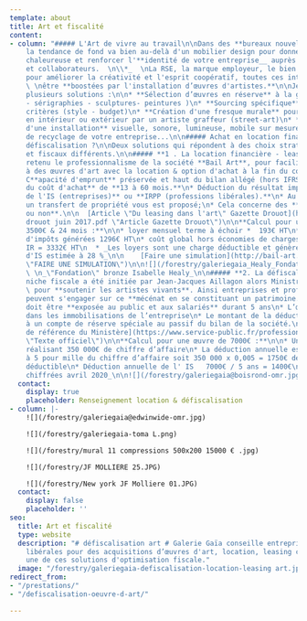 ```yaml
---
template: about
title: Art et fiscalité
content:
- column: "##### L'Art de vivre au travail\n\nDans des **bureaux nouvelles générations,**
    la tendance de fond va bien au-delà d'un mobilier design pour donner une ambiance
    chaleureuse et renforcer l'**identité de votre entreprise__ auprès de *_vos clients
    et collaborateurs.  \n\\*_  \nLa RSE, la marque employeur, le bien être au travail
    pour améliorer la créativité et l'esprit coopératif, toutes ces intentions peuvent
    \ \nêtre **boostées par l'installation d’œuvres d'artistes.**\n\nJe vous propose
    plusieurs solutions :\n\n* **Sélection d’œuvres en réserve** à la galerie (photos
    - sérigraphies - sculptures- peintures )\n* **Sourcing spécifique** selon vos
    critères (style - budget)\n* **Création d'une fresque murale** pour vos locaux
    en intérieur ou extérieur par un artiste graffeur (street-art)\n* **Réalisation
    d'une installation** visuelle, sonore, lumineuse, mobile sur mesure avec des matériaux
    de recyclage de votre entreprise...\n\n##### Achat en location financière ou en
    défiscalisation ?\n\nDeux solutions qui répondent à des choix stratégiques patrimoniaux
    et fiscaux différents.\n\n##### **1 . La location financière - leasing**\n\nJ'ai
    retenu le professionnalisme de la société **Bail Art**, pour faciliter l'accès
    à des œuvres d'art avec la location & option d'achat à la fin du contrat.\n\n*
    C**apacité d'emprunt** préservée et haut du bilan allégé (hors IFRS)\n* **Étalement
    du coût d'achat** de **13 à 60 mois.**\n* Déduction du résultat imposable et **réduction
    de l'IS (entreprises)** ou **IRPP (professions libérales).**\n* Au terme du contrat
    un transfert de propriété vous est proposé;\n* Cela concerne des **artistes vivants
    ou non**.\n\n  [Article \"Du leasing dans l'art\" Gazette Drouot](https://galeriegaia.fr/forestry/Gazette
    drouot juin 2017.pdf \"Article Gazette Drouot\")\n\n**Calcul pour une œuvre de
    3500€ & 24 mois :**\n\n* loyer mensuel terme à échoir *  193€ HT\n* économies
    d'impôts générées 1296€ HT\n* coût global hors économies de charges sociales,
    IR = 3332€ HT\n  * _Les loyers sont une charge déductible et génèrent une économie
    d'IS estimée à 28 %_\n\n    [Faire une simulation](http://bail-art.com/le-leasing/
    \"FAIRE UNE SIMULATION\")\n\n![](/forestry/galeriegaia_Healy_Fondation_28x37 cadré.jpg)
    \ \n_\"Fondation\" bronze Isabelle Healy_\n\n##### **2. La défiscalisation**\n\nCette
    niche fiscale a été initiée par Jean-Jacques Aillagon alors Ministre de la Culture
    \ pour **soutenir les artistes vivants**. Ainsi entreprises et professions libérales
    peuvent s'engager sur ce **mécénat en se constituant un patrimoine.**\n\n* L’œuvre
    doit être **exposée au public et aux salariés** durant 5 ans\n* L’œuvre figure
    dans les immobilisations de l’entreprise\n* Le montant de la déduction est inscrit
    à un compte de réserve spéciale au passif du bilan de la société.\n\n  [Texte
    de référence du Ministère](https://www.service-public.fr/professionnels-entreprises/vosdroits/F32914
    \"Texte officiel\")\n\n**Calcul pour une œuvre de 7000€ :**\n\n* Une entreprise
    réalisant 350 000€ de chiffre d’affaire\n* La déduction annuelle est plafonnée
    à 5 pour mille du chiffre d’affaire soit 350 000 x 0,005 = 1750€ de plafond annuel
    déductible\n* Déduction annuelle de l' IS   7000€ / 5 ans = 1400€\n\n_données
    chiffrées avril 2020_\n\n![](/forestry/galeriegaia@boisrond-omr.jpg)"
  contact:
    display: true
    placeholder: Renseignement location & défiscalisation
- column: |-
    ![](/forestry/galeriegaia@edwinwide-omr.jpg)

    ![](/forestry/galeriegaia-toma L.png)

    ![](/forestry/mural 11 compressions 500x200 15000 € .jpg)

    ![](/forestry/JF MOLLIERE 25.JPG)

    ![](/forestry/New york JF Molliere 01.JPG)
  contact:
    display: false
    placeholder: ''
seo:
  title: Art et fiscalité
  type: website
  description: "# défiscalisation art # Galerie Gaïa conseille entreprises et professions
    libérales pour des acquisitions d’œuvres d'art, location, leasing comment choisir
    une de ces solutions d'optimisation fiscale."
  image: "/forestry/galeriegaia-defiscalisation-location-leasing art.jpg"
redirect_from:
- "/prestations/"
- "/defiscalisation-oeuvre-d-art/"

---
```


